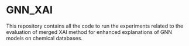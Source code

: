 # GNN_XAI
This repository contains all the code to run the experiments related to the evaluation of merged XAI method for enhanced explanations of GNN models on chemical databases.
